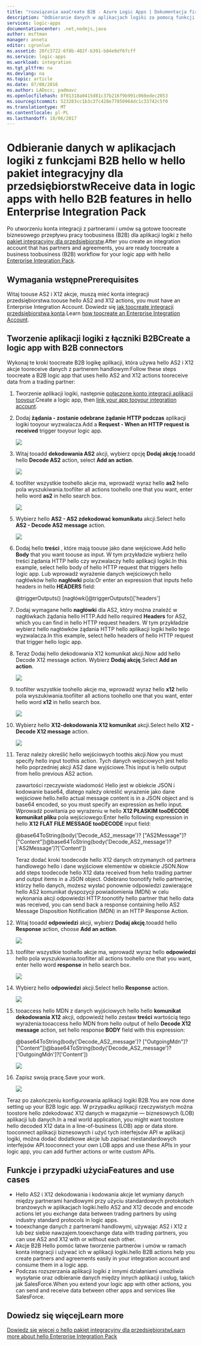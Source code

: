 ```yaml
---
title: "rozwiązania aaaCreate B2B - Azure Logic Apps | Dokumentacja firmy Microsoft"
description: "Odbieranie danych w aplikacjach logiki za pomocą funkcji hello B2B w hello pakiet integracyjny dla przedsiębiorstw"
services: logic-apps
documentationcenter: .net,nodejs,java
author: msftman
manager: anneta
editor: cgronlun
ms.assetid: 20fc3722-6f8b-402f-b391-b84e9df6fcff
ms.service: logic-apps
ms.workload: integration
ms.tgt_pltfrm: na
ms.devlang: na
ms.topic: article
ms.date: 07/08/2016
ms.author: LADocs; padmavc
ms.openlocfilehash: 8f01318a0415d81c37b216f9b991c060edec2053
ms.sourcegitcommit: 523283cc1b3c37c428e77850964dc1c33742c5f0
ms.translationtype: MT
ms.contentlocale: pl-PL
ms.lasthandoff: 10/06/2017
---
```

# <a name="receive-data-in-logic-apps-with-hello-b2b-features-in-hello-enterprise-integration-pack"></a><span data-ttu-id="3a01b-103">Odbieranie danych w aplikacjach logiki z funkcjami B2B hello w hello pakiet integracyjny dla przedsiębiorstw</span><span class="sxs-lookup"><span data-stu-id="3a01b-103">Receive data in logic apps with hello B2B features in hello Enterprise Integration Pack</span></span>

<span data-ttu-id="3a01b-104">Po utworzeniu konta integracji z partnerami i umów są gotowe toocreate biznesowego przepływu pracy toobusiness (B2B) dla aplikacji logiki z hello [pakiet integracyjny dla przedsiębiorstw](logic-apps-enterprise-integration-overview.md).</span><span class="sxs-lookup"><span data-stu-id="3a01b-104">After you create an integration account that has partners and agreements, you are ready toocreate a business toobusiness (B2B) workflow for your logic app with hello [Enterprise Integration Pack](logic-apps-enterprise-integration-overview.md).</span></span>

## <a name="prerequisites"></a><span data-ttu-id="3a01b-105">Wymagania wstępne</span><span class="sxs-lookup"><span data-stu-id="3a01b-105">Prerequisites</span></span>

<span data-ttu-id="3a01b-106">Witaj toouse AS2 i X12 akcje, muszą mieć konta integracji przedsiębiorstwa.</span><span class="sxs-lookup"><span data-stu-id="3a01b-106">toouse hello AS2 and X12 actions, you must have an Enterprise Integration Account.</span></span> <span data-ttu-id="3a01b-107">Dowiedz się [jak toocreate integracji przedsiębiorstwa konta](../logic-apps/logic-apps-enterprise-integration-accounts.md).</span><span class="sxs-lookup"><span data-stu-id="3a01b-107">Learn [how toocreate an Enterprise Integration Account](../logic-apps/logic-apps-enterprise-integration-accounts.md).</span></span>

## <a name="create-a-logic-app-with-b2b-connectors"></a><span data-ttu-id="3a01b-108">Tworzenie aplikacji logiki z łączniki B2B</span><span class="sxs-lookup"><span data-stu-id="3a01b-108">Create a logic app with B2B connectors</span></span>

<span data-ttu-id="3a01b-109">Wykonaj te kroki toocreate B2B logikę aplikacji, która używa hello AS2 i X12 akcje tooreceive danych z partnerem handlowym:</span><span class="sxs-lookup"><span data-stu-id="3a01b-109">Follow these steps toocreate a B2B logic app that uses hello AS2 and X12 actions tooreceive data from a trading partner:</span></span>

1. <span data-ttu-id="3a01b-110">Tworzenie aplikacji logiki, następnie [połączone konto integracji aplikacji tooyour](../logic-apps/logic-apps-enterprise-integration-accounts.md).</span><span class="sxs-lookup"><span data-stu-id="3a01b-110">Create a logic app, then [link your app tooyour integration account](../logic-apps/logic-apps-enterprise-integration-accounts.md).</span></span>

2. <span data-ttu-id="3a01b-111">Dodaj **żądania - zostanie odebrane żądanie HTTP podczas** aplikacji logiki tooyour wyzwalacza.</span><span class="sxs-lookup"><span data-stu-id="3a01b-111">Add a **Request - When an HTTP request is received** trigger tooyour logic app.</span></span>

    ![](./media/logic-apps-enterprise-integration-b2b/flatfile-1.png)

3. <span data-ttu-id="3a01b-112">Witaj tooadd **dekodowania AS2** akcji, wybierz opcję **Dodaj akcję**.</span><span class="sxs-lookup"><span data-stu-id="3a01b-112">tooadd hello **Decode AS2** action, select **Add an action**.</span></span>

    ![](./media/logic-apps-enterprise-integration-b2b/transform-2.png)

4. <span data-ttu-id="3a01b-113">toofilter wszystkie toohello akcje ma, wprowadź wyraz hello **as2** hello pola wyszukiwania.</span><span class="sxs-lookup"><span data-stu-id="3a01b-113">toofilter all actions toohello one that you want, enter hello word **as2** in hello search box.</span></span>

    ![](./media/logic-apps-enterprise-integration-b2b/b2b-5.png)

5. <span data-ttu-id="3a01b-114">Wybierz hello **AS2 - AS2 zdekodować komunikatu** akcji.</span><span class="sxs-lookup"><span data-stu-id="3a01b-114">Select hello **AS2 - Decode AS2 message** action.</span></span>

    ![](./media/logic-apps-enterprise-integration-b2b/b2b-6.png)

6. <span data-ttu-id="3a01b-115">Dodaj hello **treści** , które mają toouse jako dane wejściowe.</span><span class="sxs-lookup"><span data-stu-id="3a01b-115">Add hello **Body** that you want toouse as input.</span></span> <span data-ttu-id="3a01b-116">W tym przykładzie wybierz hello treści żądania HTTP hello czy wyzwalaczy hello aplikacji logiki.</span><span class="sxs-lookup"><span data-stu-id="3a01b-116">In this example, select hello body of hello HTTP request that triggers hello logic app.</span></span> <span data-ttu-id="3a01b-117">Lub wprowadź wyrażenie danych wejściowych hello nagłówków hello **nagłówki** pola:</span><span class="sxs-lookup"><span data-stu-id="3a01b-117">Or enter an expression that inputs hello headers in hello **HEADERS** field:</span></span>

    <span data-ttu-id="3a01b-118">@triggerOutputs() [nagłówki]</span><span class="sxs-lookup"><span data-stu-id="3a01b-118">@triggerOutputs()['headers']</span></span>

7. <span data-ttu-id="3a01b-119">Dodaj wymagane hello **nagłówki** dla AS2, który można znaleźć w nagłówkach żądania hello HTTP.</span><span class="sxs-lookup"><span data-stu-id="3a01b-119">Add hello required **Headers** for AS2, which you can find in hello HTTP request headers.</span></span> <span data-ttu-id="3a01b-120">W tym przykładzie wybierz hello nagłówków żądania HTTP hello aplikacji logiki hello tego wyzwalacza.</span><span class="sxs-lookup"><span data-stu-id="3a01b-120">In this example, select hello headers of hello HTTP request that trigger hello logic app.</span></span>

8. <span data-ttu-id="3a01b-121">Teraz Dodaj hello dekodowania X12 komunikat akcji.</span><span class="sxs-lookup"><span data-stu-id="3a01b-121">Now add hello Decode X12 message action.</span></span> <span data-ttu-id="3a01b-122">Wybierz **Dodaj akcję**.</span><span class="sxs-lookup"><span data-stu-id="3a01b-122">Select **Add an action**.</span></span>

    ![](./media/logic-apps-enterprise-integration-b2b/b2b-9.png)

9. <span data-ttu-id="3a01b-123">toofilter wszystkie toohello akcje ma, wprowadź wyraz hello **x12** hello pola wyszukiwania.</span><span class="sxs-lookup"><span data-stu-id="3a01b-123">toofilter all actions toohello one that you want, enter hello word **x12** in hello search box.</span></span>

    ![](./media/logic-apps-enterprise-integration-b2b/b2b-10.png)

10. <span data-ttu-id="3a01b-124">Wybierz hello **X12-dekodowania X12 komunikat** akcji.</span><span class="sxs-lookup"><span data-stu-id="3a01b-124">Select hello **X12 - Decode X12 message** action.</span></span>

    ![](./media/logic-apps-enterprise-integration-b2b/b2b-as2message.png)

11. <span data-ttu-id="3a01b-125">Teraz należy określić hello wejściowych toothis akcji.</span><span class="sxs-lookup"><span data-stu-id="3a01b-125">Now you must specify hello input toothis action.</span></span> <span data-ttu-id="3a01b-126">Tych danych wejściowych jest hello hello poprzedniej akcji AS2 dane wyjściowe.</span><span class="sxs-lookup"><span data-stu-id="3a01b-126">This input is hello output from hello previous AS2 action.</span></span>

    <span data-ttu-id="3a01b-127">zawartości rzeczywiste wiadomość Hello jest w obiekcie JSON i kodowanie base64, dlatego należy określić wyrażenie jako dane wejściowe hello.</span><span class="sxs-lookup"><span data-stu-id="3a01b-127">hello actual message content is in a JSON object and is base64 encoded, so you must specify an expression as hello input.</span></span> 
    <span data-ttu-id="3a01b-128">Wprowadź powitania po wyrażeniu w hello **X12 PŁASKIM tooDECODE komunikat pliku** pola wejściowego:</span><span class="sxs-lookup"><span data-stu-id="3a01b-128">Enter hello following expression in hello **X12 FLAT FILE MESSAGE tooDECODE** input field:</span></span>
    
    <span data-ttu-id="3a01b-129">@base64ToString(body('Decode_AS2_message')? ["AS2Message"]? ["Content"])</span><span class="sxs-lookup"><span data-stu-id="3a01b-129">@base64ToString(body('Decode_AS2_message')?['AS2Message']?['Content'])</span></span>

    <span data-ttu-id="3a01b-130">Teraz dodać kroki toodecode hello X12 danych otrzymanych od partnera handlowego hello i dane wyjściowe elementów w obiekcie JSON.</span><span class="sxs-lookup"><span data-stu-id="3a01b-130">Now add steps toodecode hello X12 data received from hello trading partner and output items in a JSON object.</span></span> 
    <span data-ttu-id="3a01b-131">Odebrano toonotify hello partnerów, którzy hello danych, możesz wysłać ponownie odpowiedzi zawierające hello AS2 komunikat dyspozycji powiadomienia (MDN) w celu wykonania akcji odpowiedzi HTTP.</span><span class="sxs-lookup"><span data-stu-id="3a01b-131">toonotify hello partner that hello data was received, you can send back a response containing hello AS2 Message Disposition Notification (MDN) in an HTTP Response Action.</span></span>

12. <span data-ttu-id="3a01b-132">Witaj tooadd **odpowiedzi** akcji, wybierz **Dodaj akcję**.</span><span class="sxs-lookup"><span data-stu-id="3a01b-132">tooadd hello **Response** action, choose **Add an action**.</span></span>

    ![](./media/logic-apps-enterprise-integration-b2b/b2b-14.png)

13. <span data-ttu-id="3a01b-133">toofilter wszystkie toohello akcje ma, wprowadź wyraz hello **odpowiedzi** hello pola wyszukiwania.</span><span class="sxs-lookup"><span data-stu-id="3a01b-133">toofilter all actions toohello one that you want, enter hello word **response** in hello search box.</span></span>

    ![](./media/logic-apps-enterprise-integration-b2b/b2b-15.png)

14. <span data-ttu-id="3a01b-134">Wybierz hello **odpowiedzi** akcji.</span><span class="sxs-lookup"><span data-stu-id="3a01b-134">Select hello **Response** action.</span></span>

    ![](./media/logic-apps-enterprise-integration-b2b/b2b-16.png)

15. <span data-ttu-id="3a01b-135">tooaccess hello MDN z danych wyjściowych hello hello **komunikat dekodowania X12** akcji, odpowiedź hello zestaw **treści** wartością tego wyrażenia:</span><span class="sxs-lookup"><span data-stu-id="3a01b-135">tooaccess hello MDN from hello output of hello **Decode X12 message** action, set hello response **BODY** field with this expression:</span></span>

    <span data-ttu-id="3a01b-136">@base64ToString(body('Decode_AS2_message')? ["OutgoingMdn"]? ["Content"])</span><span class="sxs-lookup"><span data-stu-id="3a01b-136">@base64ToString(body('Decode_AS2_message')?['OutgoingMdn']?['Content'])</span></span>

    ![](./media/logic-apps-enterprise-integration-b2b/b2b-17.png)  

16. <span data-ttu-id="3a01b-137">Zapisz swoją pracę.</span><span class="sxs-lookup"><span data-stu-id="3a01b-137">Save your work.</span></span>

    ![](./media/logic-apps-enterprise-integration-b2b/transform-5.png)  

<span data-ttu-id="3a01b-138">Teraz po zakończeniu konfigurowania aplikacji logiki B2B.</span><span class="sxs-lookup"><span data-stu-id="3a01b-138">You are now done setting up your B2B logic app.</span></span> <span data-ttu-id="3a01b-139">W przypadku aplikacji rzeczywistych można toostore hello zdekodować X12 danych w magazynie — biznesowych (LOB) aplikacji lub danych.</span><span class="sxs-lookup"><span data-stu-id="3a01b-139">In a real world application, you might want toostore hello decoded X12 data in a line-of-business (LOB) app or data store.</span></span> <span data-ttu-id="3a01b-140">tooconnect aplikacji biznesowych i użyć tych interfejsów API w aplikacji logiki, można dodać dodatkowe akcje lub zapisać niestandardowych interfejsów API.</span><span class="sxs-lookup"><span data-stu-id="3a01b-140">tooconnect your own LOB apps and use these APIs in your logic app, you can add further actions or write custom APIs.</span></span>

## <a name="features-and-use-cases"></a><span data-ttu-id="3a01b-141">Funkcje i przypadki użycia</span><span class="sxs-lookup"><span data-stu-id="3a01b-141">Features and use cases</span></span>

* <span data-ttu-id="3a01b-142">Hello AS2 i X12 dekodowania i kodowania akcje let wymiany danych między partnerami handlowymi przy użyciu standardowych protokołach branżowych w aplikacjach logiki.</span><span class="sxs-lookup"><span data-stu-id="3a01b-142">hello AS2 and X12 decode and encode actions let you exchange data between trading partners by using industry standard protocols in logic apps.</span></span>
* <span data-ttu-id="3a01b-143">tooexchange danych z partnerami handlowymi, używając AS2 i X12 z lub bez siebie nawzajem.</span><span class="sxs-lookup"><span data-stu-id="3a01b-143">tooexchange data with trading partners, you can use AS2 and X12 with or without each other.</span></span>
* <span data-ttu-id="3a01b-144">Akcje B2B Hello pomóc łatwe tworzenie partnerów i umów w ramach konta integracji i używać ich w aplikacji logiki.</span><span class="sxs-lookup"><span data-stu-id="3a01b-144">hello B2B actions help you create partners and agreements easily in your integration account and consume them in a logic app.</span></span>
* <span data-ttu-id="3a01b-145">Podczas rozszerzania aplikacji logiki z innymi działaniami umożliwia wysyłanie oraz odbieranie danych między innych aplikacji i usług, takich jak SalesForce.</span><span class="sxs-lookup"><span data-stu-id="3a01b-145">When you extend your logic app with other actions, you can send and receive data between other apps and services like SalesForce.</span></span>

## <a name="learn-more"></a><span data-ttu-id="3a01b-146">Dowiedz się więcej</span><span class="sxs-lookup"><span data-stu-id="3a01b-146">Learn more</span></span>
[<span data-ttu-id="3a01b-147">Dowiedz się więcej o hello pakiet integracyjny dla przedsiębiorstw</span><span class="sxs-lookup"><span data-stu-id="3a01b-147">Learn more about hello Enterprise Integration Pack</span></span>](logic-apps-enterprise-integration-overview.md)
